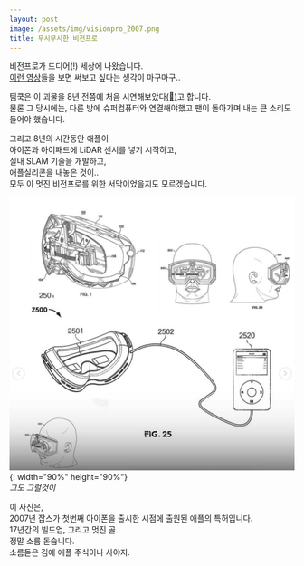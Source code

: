 ```yaml
---
layout: post
image: /assets/img/visionpro_2007.png
title: 무시무시한 비전프로
---
```


비전프로가 드디어(!) 세상에 나왔습니다.  
[이런 영상](https://youtu.be/dtp6b76pMak?si=Wu_E8bGrk8bo1yQM&t=1363)들을 보면 써보고 싶다는 생각이 마구마구..  

팀쿡은 이 괴물을 8년 전쯤에 처음 시연해보았다[(📰)](https://www.vanityfair.com/news/tim-cook-apple-vision-pro)고 합니다.    
물론 그 당시에는, 다른 방에 슈퍼컴퓨터와 연결해야했고 팬이 돌아가며 내는 큰 소리도 들어야 했습니다.   

그리고 8년의 시간동안 애플이  
아이폰과 아이패드에 LiDAR 센서를 넣기 시작하고,  
실내 SLAM 기술을 개발하고,  
애플실리콘을 내놓은 것이..  
모두 이 멋진 비전프로를 위한 서막이었을지도 모르겠습니다.  

![2007](/assets/img/visionpro_2007.png){: width="90%" height="90%"}  
*그도 그럴것이*

이 사진은,  
2007년 잡스가 첫번째 아이폰을 출시한 시점에 출원된 애플의 특허입니다.  
17년간의 빌드업, 그리고 멋진 골.  
정말 소름 돋습니다.   
소름돋은 김에 애플 주식이나 사야지.  
